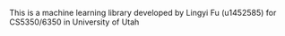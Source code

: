 This is a machine learning library developed by Lingyi Fu (u1452585) for CS5350/6350 in University of Utah
